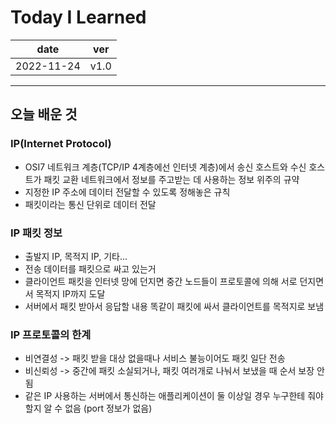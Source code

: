 # Today I Learned

|date|ver|
|----|----|
|2022-11-24| v1.0|
---
## 오늘 배운 것
### IP(Internet Protocol)
* OSI7 네트워크 계층(TCP/IP 4계층에선 인터넷 계층)에서 송신 호스트와 수신 호스트가 패킷 교환 네트워크에서 정보를 주고받는 데 사용하는 정보 위주의 규약
* 지정한 IP 주소에 데이터 전달할 수 있도록 정해놓은 규칙
* 패킷이라는 통신 단위로 데이터 전달

### IP 패킷 정보
* 출발지 IP, 목적지 IP, 기타...
* 전송 데이터를 패킷으로 싸고 있는거
* 클라이언트 패킷을 인터넷 망에 던지면 중간 노드들이 프로토콜에 의해 서로 던지면서 목적지 IP까지 도달
* 서버에서 패킷 받아서 응답할 내용 똑같이 패킷에 싸서 클라이언트를 목적지로 보냄

### IP 프로토콜의 한계
* 비연결성 -> 패킷 받을 대상 없을때나 서비스 불능이어도 패킷 일단 전송
* 비신뢰성 -> 중간에 패킷 소실되거나, 패킷 여러개로 나눠서 보냈을 때 순서 보장 안됨
* 같은 IP 사용하는 서버에서 통신하는 애플리케이션이 둘 이상일 경우 누구한테 줘야할지 알 수 없음 (port 정보가 없음)
